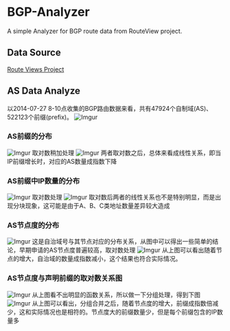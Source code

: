 # BGP-Analyzer
A simple Analyzer for BGP route data from RouteView project.

## Data Source
[Route Views Project](http://www.routeviews.org/)

## AS Data Analyze
以2014-07-27 8-10点收集的BGP路由数据来看，共有47924个自制域(AS)、522123个前缀(prefix)。
![Imgur](http://i.imgur.com/ALvpu1U.png)

### AS前缀的分布
![Imgur](http://i.imgur.com/dvzVOfB.png)
取对数稍加处理
![Imgur](http://i.imgur.com/nBLcT3Y.png)
两者取对数之后，总体来看成线性关系，即当IP前缀增长时，对应的AS数量成指数下降

### AS前缀中IP数量的分布
![Imgur](http://i.imgur.com/3dAHxAQ.png)
取对数处理
![Imgur](http://i.imgur.com/CXL0sP8.png)
取对数后两者的线性关系也不是特别明显，而是出现分块现象，这可能是由于A、B、C类地址数量差异较大造成

### AS节点度的分布
![Imgur](http://i.imgur.com/b4IDm1Z.png)
这是自治域号与其节点对应的分布关系，从图中可以得出一些简单的结论，早期申请的AS节点度普遍较高，取对数处理
![Imgur](http://i.imgur.com/2txcgKX.png)
从上图可以看出随着节点的增大，自治域的数量成指数减小，这个结果也符合实际情况。

### AS节点度与声明前缀的取对数关系图
![Imgur](http://i.imgur.com/U160Qyw.png)
从上图看不出明显的函数关系，所以做一下分组处理，得到下图
![Imgur](http://i.imgur.com/0nFlkQD.png)
从上图可以看出，分组合并之后，随着节点度的增大，前缀成指数倍减少，这和实际情况也是相符的。节点度大的前缀数量少，但是每个前缀包含的IP数量多
